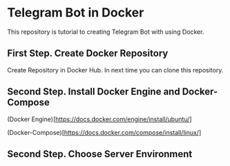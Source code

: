 # Telegram Bot in Docker
This repository is tutorial to creating Telegram Bot with using Docker.

## First Step. Create Docker Repository

Create Repository in Docker Hub.
In next time you can clone this repository.

## Second Step. Install Docker Engine and Docker-Compose

(Docker Engine)[https://docs.docker.com/engine/install/ubuntu/]

(Docker-Compose)[https://docs.docker.com/compose/install/linux/]

## Second Step. Choose Server Environment